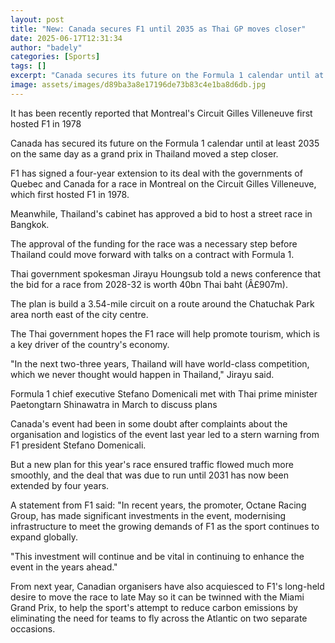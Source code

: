```yaml
---
layout: post
title: "New: Canada secures F1 until 2035 as Thai GP moves closer"
date: 2025-06-17T12:31:34
author: "badely"
categories: [Sports]
tags: []
excerpt: "Canada secures its future on the Formula 1 calendar until at least 2035 on the same day as a grand prix in Thailand moves a step closer."
image: assets/images/d89ba3a8e17196de73b83c4e1ba8d6db.jpg
---
```


It has been recently reported that Montreal's Circuit Gilles Villeneuve first hosted F1 in 1978

Canada has secured its future on the Formula 1 calendar until at least 2035 on the same day as a grand prix in Thailand moved a step closer.

F1 has signed a four-year extension to its deal with the governments of Quebec and Canada for a race in Montreal on the Circuit Gilles Villeneuve, which first hosted F1 in 1978.

Meanwhile, Thailand's cabinet has approved a bid to host a street race in Bangkok.

The approval of the funding for the race was a necessary step before Thailand could move forward with talks on a contract with Formula 1.

Thai government spokesman Jirayu Houngsub told a news conference that the bid for a race from 2028-32 is worth 40bn Thai baht (Â£907m).

The plan is build a 3.54-mile circuit on a route around the Chatuchak Park area north east of the city centre.

The Thai government hopes the F1 race will help promote tourism, which is a key driver of the country's economy.

"In the next two-three years, Thailand will have world-class competition, which we never thought would happen in Thailand," Jirayu said.

Formula 1 chief executive Stefano Domenicali met with Thai prime minister Paetongtarn Shinawatra in March to discuss plans

Canada's event had been in some doubt after complaints about the organisation and logistics of the event last year led to a stern warning from F1 president Stefano Domenicali.

But a new plan for this year's race ensured traffic flowed much more smoothly, and the deal that was due to run until 2031 has now been extended by four years.

A statement from F1 said: "In recent years, the promoter, Octane Racing Group, has made significant investments in the event, modernising infrastructure to meet the growing demands of F1 as the sport continues to expand globally.

"This investment will continue and be vital in continuing to enhance the event in the years ahead."

From next year, Canadian organisers have also acquiesced to F1's long-held desire to move the race to late May so it can be twinned with the Miami Grand Prix, to help the sport's attempt to reduce carbon emissions by eliminating the need for teams to fly across the Atlantic on two separate occasions.

